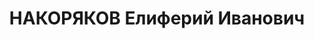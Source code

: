 ---
title: НАКОРЯКОВ Елиферий Иванович
description: "- расстрелян 1937, с 07.1917 член РСДРП(б) \n  Послужной список \n \
  \ 1929 - 1930  ответственный секретарь Амурского окружного комитета ВКП(б) \n  1935\
  \ - 8.1937  директор Одесского строительного института \n  12.08.1937  арестован"
---